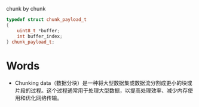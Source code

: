 chunk by chunk
```C++
typedef struct chunk_payload_t
{
    uint8_t *buffer;
    int buffer_index;
} chunk_payload_t;
```

# Words
- Chunking data（数据分块）是一种将大型数据集或数据流分割成更小的块或片段的过程。这个过程通常用于处理大型数据，以提高处理效率、减少内存使用和优化网络传输。
